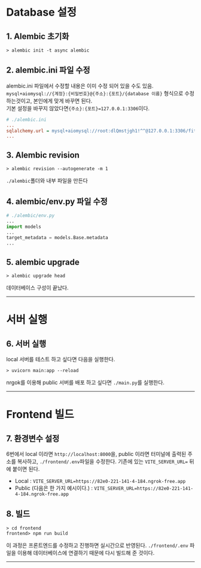 Database 설정
===
## 1. Alembic 초기화
```commandline
> alembic init -t async alembic
```

## 2. alembic.ini 파일 수정
alembic.ini 파일에서 수정할 내용은 이미 수정 되어 있을 수도 있음.<br>
`mysql+aiomysql://{계정}:{비밀번호}@{주소}:{포트}/{database 이름}` 형식으로 수정하는것이고, 본인에게 맞게 바꾸면 된다.<br>
기본 설정을 바꾸지 않았다면`{주소}:{포트}=127.0.0.1:3306`이다.
```ini
# ./alembic.ini
...
sqlalchemy.url = mysql+aiomysql://root:dlQmstjgh1!^^@127.0.0.1:3306/fits
...
```

## 3. Alembic revision
```commandline
> alembic revision --autogenerate -m 1 
```
`./alembic`폴더와 내부 파일을 만든다

## 4. alembic/env.py 파일 수정
```python
# ./alembic/env.py
...
import models
...
target_metadata = models.Base.metadata
...
```

## 5. alembic upgrade
```commandline
> alembic upgrade head
```
데이터베이스 구성이 끝났다.

---
서버 실행
===
## 6. 서버 실행
local 서버를 테스트 하고 싶다면 다음을 실행한다.
```commandline
> uvicorn main:app --reload
```
nrgok를 이용해 public 서버를 배포 하고 싶다면 `./main.py`를 실행한다.


---
Frontend 빌드
===
## 7. 환경변수 설정
6번에서 local 이라면 `http://localhost:8000`을, public 이라면 터미널에 출력된 주소를 복사하고, `./frontend/.env`파일을 수정한다. 기존에 있는 `VITE_SERVER_URL=` 뒤에 붙이면 된다.
* Local : `VITE_SERVER_URL=https://82e0-221-141-4-184.ngrok-free.app`
* Public (다음은 한 가지 예시이다.) : `VITE_SERVER_URL=https://82e0-221-141-4-184.ngrok-free.app`
## 8. 빌드
```commandline
> cd frontend
frontend> npm run build
```
이 과정은 프론트엔드를 수정하고 진행하면 실시간으로 반영된다. `./frontend/.env` 파일을 이용해 데이터베이스에 연결하기 때문에 다시 빌드해 준 것이다. 

---
